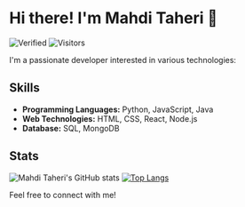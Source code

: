 # Hi there! I'm Mahdi Taheri 👋
![Verified](https://img.shields.io/badge/Verified-blue?style=flat-square)
![Visitors](https://visitor-badge.glitch.me/badge?page_id=MhdiTaheri.vmess-renamer)

I'm a passionate developer interested in various technologies:

## Skills
- **Programming Languages:** Python, JavaScript, Java
- **Web Technologies:** HTML, CSS, React, Node.js
- **Database:** SQL, MongoDB

## Stats
![Mahdi Taheri's GitHub stats](https://github-readme-stats.vercel.app/api?username=your_username&show_icons=true&theme=blueberry)
[![Top Langs](https://github-readme-stats.vercel.app/api/top-langs/?username=your_username&layout=compact&theme=blueberry)](https://github.com/anuraghazra/github-readme-stats)

Feel free to connect with me!
